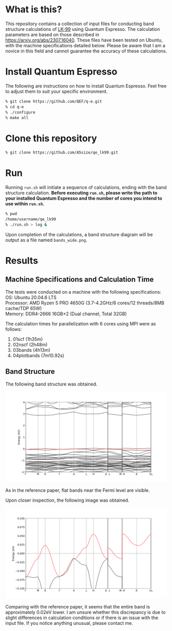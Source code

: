 # What is this?
This repository contains a collection of input files for conducting band structure calculations of [LK-99](https://arxiv.org/abs/2307.12008) using Quantum Espresso. The calculation parameters are based on those described in https://arxiv.org/abs/2307.16040. These files have been tested on Ubuntu, with the machine specifications detailed below. Please be aware that I am a novice in this field and cannot guarantee the accuracy of these calculations.

# Install Quantum Espresso
The following are instructions on how to install Quantum Espresso. Feel free to adjust them to suit your specific environment.
```sh
% git clone https://github.com/QEF/q-e.git
% cd q-e
% ./configure
% make all
```

# Clone this repository
```sh
% git clone https://github.com/A5size/qe_lk99.git
```

# Run
Running `run.sh` will initiate a sequence of calculations, ending with the band structure calculation. 
**Before executing `run.sh`, please write the path to your installed Quantum Espresso and the number of cores you intend to use within `run.sh`.**

```sh
% pwd
/home/username/qe_lk99
% ./run.sh > log &
```

Upon completion of the calculations, a band structure diagram will be output as a file named `bands_wide.png`.

# Results
## Machine Specifications and Calculation Time
The tests were conducted on a machine with the following specifications:  
OS: Ubuntu 20.04.6 LTS  
Processor: AMD Ryzen 5 PRO 4650G (3.7-4.2GHz/6 cores/12 threads/8MB cache/TDP 65W)  
Memory: DDR4-2666 16GB×2 (Dual channel, Total 32GB) 

The calculation times for parallelization with 6 cores using MPI were as follows:
1. 01scf (1h35m)
2. 02nscf (2h48m)
3. 03bands (4h13m)
4. 04plotbands (7m10.92s)

## Band Structure
The following band structure was obtained.

![Band structure for the energy range from -2.0eV to 4.0eV](images/bands_wide.png)

As in the reference paper, flat bands near the Fermi level are visible.

Upon closer inspection, the following image was obtained.

![Band structure for the energy range from -0.1eV to 0.1eV](images/bands_zoom.png)

Comparing with the reference paper, it seems that the entire band is approximately 0.02eV lower. I am unsure whether this discrepancy is due to slight differences in calculation conditions or if there is an issue with the input file. If you notice anything unusual, please contact me.


